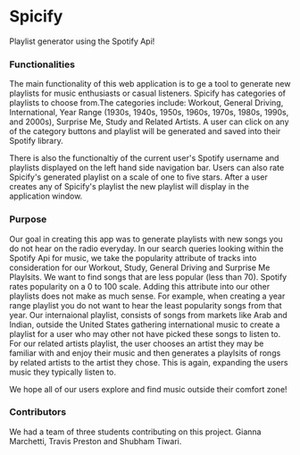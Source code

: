 # Spicify

Playlist generator using the Spotify Api!

### Functionalities

The main functionality of this web application is to ge a tool to generate new playlists for music enthusiasts or casual listeners. Spicify has categories of playlists to choose from.The categories include: Workout, General Driving, International, Year Range (1930s, 1940s, 1950s, 1960s, 1970s, 1980s, 1990s, and 2000s), Surprise Me, Study and Related Artists. A user can click on any of the category buttons and playlist will be generated and saved into their Spotify library.

There is also the functionaltiy of the current user's Spotify username and playlists displayed on the left hand side navigation bar.
Users can also rate Spicify's generated playlist on a scale of one to five stars.
After a user creates any of Spicify's playlist the new playlist will display in the application window.

### Purpose
Our goal in creating this app was to generate playlists with new songs you do not hear on the radio everyday. In our search queries looking within the Spotify Api for music, we take the popularity attribute of tracks into consideration for our Workout, Study, General Driving and Surprise Me Playlsits. We want to find songs that are less popular (less than 70). Spotify rates popularity on a 0 to 100 scale. Adding this attribute into our other playlists does not make as much sense. For example, when creating a year range playlist you do not want to hear the least popularity songs from that year. Our internaional playlist, consists of songs from markets like Arab and Indian, outside the United States gathering international music to create a playlist for a user who may other not have picked these songs to listen to. For our related artists playlist, the user chooses an artist they may be familiar with and enjoy their music and then generates a playlsits of rongs by related artists to the artist they chose. This is again, expanding the users music they typically listen to.

We hope all of our users explore and find music outside their comfort zone!

### Contributors

We had a team of three students contributing on this project. Gianna Marchetti, Travis Preston and Shubham Tiwari.
